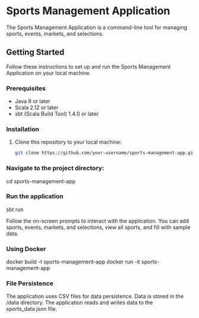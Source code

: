 # Sports Management Application

The Sports Management Application is a command-line tool for managing sports, events, markets, and selections.

## Getting Started

Follow these instructions to set up and run the Sports Management Application on your local machine.

### Prerequisites

- Java 8 or later
- Scala 2.12 or later
- sbt (Scala Build Tool) 1.4.0 or later

### Installation

1. Clone this repository to your local machine:

   ```bash
   git clone https://github.com/your-username/sports-management-app.git

### Navigate to the project directory:

cd sports-management-app

### Run the application

sbt run

Follow the on-screen prompts to interact with the application. You can add sports, events, markets, and selections, view
all sports, and fill with sample data.

### Using Docker

docker build -t sports-management-app docker run -it sports-management-app

### File Persistence

The application uses CSV files for data persistence. Data is stored in the /data directory. The application reads and
writes data to the sports_data.json file.